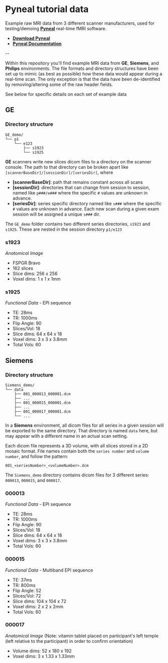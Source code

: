 # Pyneal tutorial data

Example raw MRI data from 3 different scanner manufacturers, used for testing/demoing [**Pyneal**](https://github.com/jeffmacinnes/pyneal) real-time fMRI software. 

* [**Download Pyneal**](https://github.com/jeffmacinnes/pyneal)
* [**Pyneal Documentation**](https://jeffmacinnes.github.io/pyneal-docs/)

--

Within this repository you'll find example MRI data from **GE**, **Siemens**, and **Philips**  environments. The file formats and directory structures have been set up to mimic (as best as possible) how these data would appear during a real-time scan. The only exception is that the data have been de-identified by removing/altering some of the raw header fields. 

See below for specific details on each set of example data

## GE 

### Directory structure

```
GE_demo/  
└── p1  
    └── e123  
        ├── s1923  
        └── s1925 
``` 

**GE** scanners write new slices dicom files to a directory on the scanner console. The path to that directory can be broken apart like `[scannerBaseDir]/[sessionDir]/[seriesDir]`, where  

* **[scannerBaseDir]**: path that remains constant across all scans
* **[sessionDir]**: directories that can change from session to session, named like `p###/e###` where the specific `#` values are unknown in advance.
* **[seriesDir]**: series specific directory named like `s###` where the specific `#` values are unknown in advance. Each new scan during a given exam session will be assigned a unique `s###` dir.

The `GE_demo` folder contains two different series directories, `s1923` and `s1925`. These are nested in the session directory `p1/e123`

### s1923
*Anatomical Image*

* FSPGR Bravo 
* 162 slices
* Slice dims: 256 x 256
* Voxel dims: 1 x 1 x 1mm

### s1925
*Functional Data* - EPI sequence

* TE: 28ms
* TR: 1000ms
* Flip Angle: 90
* Slices/Vol: 18
* Slice dims: 64 x 64 x 18
* Voxel dims: 3 x 3 x 3.8mm
* Total Vols: 60


## Siemens

### Directory structure

```
Siemens_demo/  
└── data  
    ├── 001_000013_000001.dcm  
    ├── ...
    ├── 001_000015_000001.dcm
    ├── ...
    ├── 001_000017_000001.dcm  
    └── ...
```

In a **Siemens** environment, all dicom files for all series in a given session will be exported to the same directory. That directory is named `data` here, but may appear with a different name in an actual scan setting. 

Each dicom file represents a 3D volume, with all slices stored in a 2D mosaic format. File names contain both the `series number` and `volume number`, and follow the pattern:

`001_<seriesNumber>_<volumeNumber>.dcm`

The `Siemens_demo` directory contains dicom files for 3 different series: `000013`, `000015`, and `000017`.

### 000013

*Functional Data* - EPI sequence

* TE: 28ms
* TR: 1000ms
* Flip Angle: 90
* Slices/Vol: 18
* Slice dims: 64 x 64 x 18
* Voxel dims: 3 x 3 x 3.8mm
* Total Vols: 60


### 000015

*Functional Data* - Multiband EPI sequence

* TE: 37ms
* TR: 800ms
* Flip Angle: 52
* Slices/Vol: 72
* Slice dims: 104 x 104 x 72
* Voxel dims: 2 x 2 x 2mm
* Total Vols: 60


### 000017
*Anatomical Image* (Note: vitamin tablet placed on participant's left temple (left relative to the participant) in order to confirm orientation)

* Volume dims: 52 x 180 x 192
* Voxel dims: 3 x 1.33 x 1.33mm